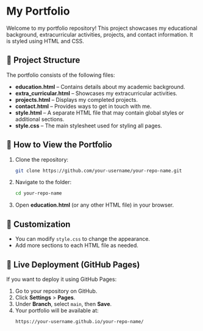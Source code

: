 
# My Portfolio

Welcome to my portfolio repository! This project showcases my educational background, extracurricular activities, projects, and contact information. It is styled using HTML and CSS.

## 📂 Project Structure

The portfolio consists of the following files:

- **education.html** – Contains details about my academic background.
- **extra_curricular.html** – Showcases my extracurricular activities.
- **projects.html** – Displays my completed projects.
- **contact.html** – Provides ways to get in touch with me.
- **style.html** – A separate HTML file that may contain global styles or additional sections.
- **style.css** – The main stylesheet used for styling all pages.

## 🚀 How to View the Portfolio

1. Clone the repository:
   ```sh
   git clone https://github.com/your-username/your-repo-name.git
   ```
2. Navigate to the folder:
   ```sh
   cd your-repo-name
   ```
3. Open **education.html** (or any other HTML file) in your browser.

## 🎨 Customization

- You can modify `style.css` to change the appearance.
- Add more sections to each HTML file as needed.

## 📢 Live Deployment (GitHub Pages)

If you want to deploy it using GitHub Pages:
1. Go to your repository on GitHub.
2. Click **Settings** > **Pages**.
3. Under **Branch**, select `main`, then **Save**.
4. Your portfolio will be available at:
   ```
   https://your-username.github.io/your-repo-name/
   ```



